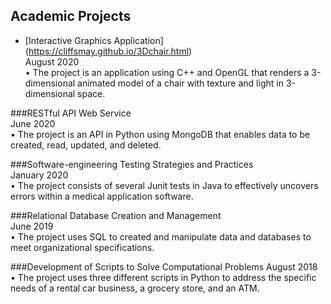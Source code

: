 ## Academic Projects

* [Interactive Graphics Application] (https://cliffsmay.github.io/3Dchair.html)<br>	
August 2020								         						            
•	The project is an application using C++ and OpenGL that renders a 3-dimensional animated model of a chair with texture and light in 3-dimensional space.

###RESTful API Web Service	
June 2020														
•	The project is an API in Python using MongoDB that enables data to be created, read, updated, and deleted.

###Software-engineering Testing Strategies and Practices	
January 2020									
•	The project consists of several Junit tests in Java to effectively uncovers errors within a medical application software.

###Relational Database Creation and Management	
June 2019			
•	The project uses SQL to created and manipulate data and databases to meet organizational specifications.

###Development of Scripts to Solve Computational Problems
August 2018				
•	The project uses three different scripts in Python to address the specific needs of a rental car business, a grocery store, and an ATM.

